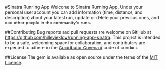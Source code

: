 #Sinatra Running App
Welcome to Sinatra Running App. Under your personal user account you can add information (time, distance, and description) about your latest run, update or delete your previous ones, and see other people in the community's runs.

##Contributing
Bug reports and pull requests are welcome on GitHub at https://github.com/hillevieklow/running-app-sinatra. This project is intended to be a safe, welcoming space for collaboration, and contributors are expected to adhere to the [Contributor Covenant](http://contributor-covenant.org) code of conduct.

##License
The gem is available as open source under the terms of the [MIT License](https://opensource.org/licenses/MIT).

